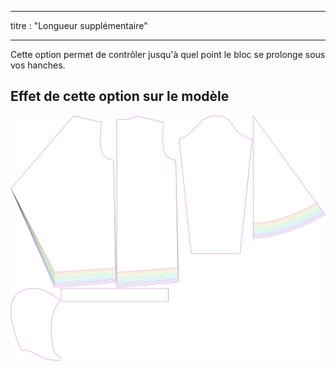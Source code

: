 - - -
titre : "Longueur supplémentaire"
- - -

Cette option permet de contrôler jusqu'à quel point le bloc se prolonge sous vos hanches.

## Effet de cette option sur le modèle

![Cette image montre l'effet de cette option en superposant plusieurs variantes qui ont une valeur différente pour cette option](yuri_lengthbonus_sample.svg "Effet de cette option sur le modèle")
